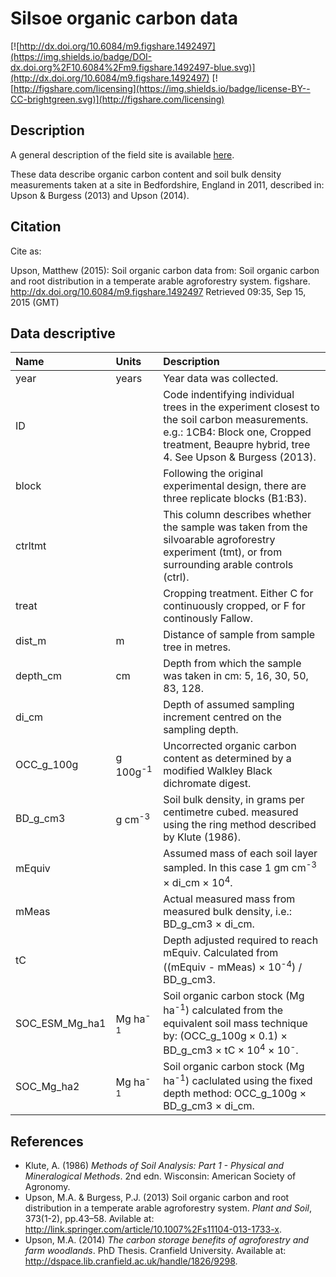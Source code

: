 # Silsoe organic carbon data

[![http://dx.doi.org/10.6084/m9.figshare.1492497](https://img.shields.io/badge/DOI-dx.doi.org%2F10.6084%2Fm9.figshare.1492497-blue.svg)](http://dx.doi.org/10.6084/m9.figshare.1492497)
[![http://figshare.com/licensing](https://img.shields.io/badge/license-BY--CC-brightgreen.svg)](http://figshare.com/licensing)

## Description

A general description of the field site is available [here](../).

These data describe organic carbon content and soil bulk density measurements taken at a site in Bedfordshire, England in 2011, described in:
Upson & Burgess (2013) and Upson (2014).

## Citation

Cite as:

Upson, Matthew (2015): Soil organic carbon data from: Soil organic carbon and root distribution in a temperate arable agroforestry system. figshare.
http://dx.doi.org/10.6084/m9.figshare.1492497
Retrieved 09:35, Sep 15, 2015 (GMT)

## Data descriptive

|Name|Units|Description|
|:---|:---|:---|
|year| years| Year data was collected.|
|ID|| Code indentifying individual trees in the experiment closest to the soil carbon measurements. e.g.: 1CB4: Block one, Cropped treatment, Beaupre hybrid, tree 4. See Upson & Burgess (2013).|
|block|| Following the original experimental design, there are three replicate blocks (B1:B3).|
|ctrltmt|| This column describes whether the sample was taken from the silvoarable agroforestry experiment (tmt), or from surrounding arable controls (ctrl).|
|treat|| Cropping treatment. Either C for continuously cropped, or F for continously Fallow.|
|dist_m| m | Distance of sample from sample tree in metres.|
|depth_cm| cm | Depth from which the sample was taken in cm: 5, 16, 30, 50, 83, 128.|
|di_cm|| Depth of assumed sampling increment centred on the sampling depth.|
|OCC_g_100g| g 100g<sup>-1</sup> |Uncorrected organic carbon content as determined by a modified Walkley Black dichromate digest.|
|BD_g_cm3| g cm<sup>-3</sup>| Soil bulk density, in grams per centimetre cubed. measured using the ring method described by Klute (1986).|
|mEquiv|  | Assumed mass of each soil layer sampled. In this case 1 gm cm<sup>-3</sup> &times; di_cm &times; 10<sup>4</sup>.
mMeas|| Actual measured mass from measured bulk density, i.e.: BD_g_cm3 	&times; di_cm.|
|tC|| Depth adjusted required to reach mEquiv. Calculated from ((mEquiv - mMeas) 	&times; 10<sup>-4</sup>) / BD_g_cm3.|
|SOC_ESM_Mg_ha1| Mg ha<sup>-1</sup> | Soil organic carbon stock (Mg ha<sup>-1</sup>) calculated from the equivalent soil mass technique by: (OCC_g_100g &times; 0.1) &times; BD_g_cm3 &times; tC &times; 10<sup>4</sup> &times; 10<sup>-</sup>.
|SOC_Mg_ha2| Mg ha<sup>-1</sup> | Soil organic carbon stock (Mg ha<sup>-1</sup>) caclulated using the fixed depth method: OCC_g_100g &times; BD_g_cm3 &times; di_cm.|

## References
* Klute, A. (1986) *Methods of Soil Analysis: Part 1 - Physical and Mineralogical Methods*. 2nd edn. Wisconsin: American Society of Agronomy. 
* Upson, M.A. & Burgess, P.J. (2013) Soil organic carbon and root distribution in a temperate arable agroforestry system. *Plant and Soil*, 373(1-2), pp.43–58. Avilable at: http://link.springer.com/article/10.1007%2Fs11104-013-1733-x.
* Upson, M.A. (2014) *The carbon storage benefits of agroforestry and farm woodlands*. PhD Thesis. Cranfield University. Available at: http://dspace.lib.cranfield.ac.uk/handle/1826/9298.
